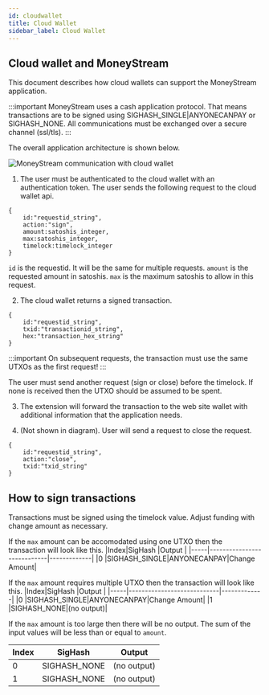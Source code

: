 ```yaml
---
id: cloudwallet
title: Cloud Wallet
sidebar_label: Cloud Wallet
---
```


## Cloud wallet and MoneyStream

This document describes how cloud wallets can support the MoneyStream application.

:::important
MoneyStream uses a cash application protocol. That means transactions are to be signed using SIGHASH_SINGLE|ANYONECANPAY or SIGHASH_NONE. All communications must be exchanged over a secure channel (ssl/tls).
:::

The overall application architecture is shown below.

![MoneyStream communication with cloud wallet](https://moneystreamdev.github.io/moneystream-project/img/moneystream-cloudwallet.png)

1. The user must be authenticated to the cloud wallet with an authentication token. The user sends the following request to the cloud wallet api.
```
{
    id:"requestid_string",
    action:"sign",
    amount:satoshis_integer,
    max:satoshis_integer,
    timelock:timelock_integer
}
```
`id` is the requestid. It will be the same for multiple requests. `amount` is the requested amount in satoshis. `max` is the maximum satoshis to allow in this request. 

2. The cloud wallet returns a signed transaction.
```
{
    id:"requestid_string",
    txid:"transactionid_string",
    hex:"transaction_hex_string"
}
```
:::important
On subsequent requests, the transaction must use the same UTXOs as the first request!
:::

The user must send another request (sign or close) before the timelock. If none is received then the UTXO should be assumed to be spent.

3. The extension will forward the transaction to the web site wallet with additional information that the application needs.

4. (Not shown in diagram). User will send a request to close the request.
```
{
    id:"requestid_string",
    action:"close",
    txid:"txid_string"
}
```


## How to sign transactions
Transactions must be signed using the timelock value. Adjust funding with change amount as necessary.

If the `max` amount can be accomodated using one UTXO then the transaction will look like this.
|Index|SigHash                     |Output       |
|-----|----------------------------|-------------|
|0    |SIGHASH_SINGLE\|ANYONECANPAY|Change Amount|

If the `max` amount requires multiple UTXO then the transaction will look like this.
|Index|SigHash                     |Output       |
|-----|----------------------------|-------------|
|0    |SIGHASH_SINGLE\|ANYONECANPAY|Change Amount|
|1    |SIGHASH_NONE|(no output)|


If the `max` amount is too large then there will be no output. The sum of the input values will be less than or equal to `amount`.

|Index|SigHash                     |Output       |
|-----|----------------------------|-------------|
|0    |SIGHASH_NONE|(no output)|
|1    |SIGHASH_NONE|(no output)|
